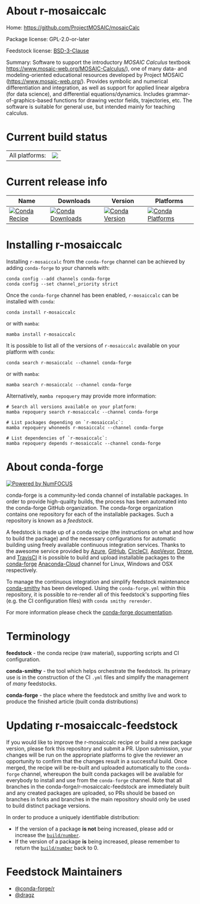 About r-mosaiccalc
==================

Home: https://github.com/ProjectMOSAIC/mosaicCalc

Package license: GPL-2.0-or-later

Feedstock license: [BSD-3-Clause](https://github.com/conda-forge/r-mosaiccalc-feedstock/blob/main/LICENSE.txt)

Summary: Software to support the introductory *MOSAIC Calculus* textbook <https://www.mosaic-web.org/MOSAIC-Calculus/>), one of many data- and modeling-oriented educational resources developed by Project MOSAIC (<https://www.mosaic-web.org/>). Provides symbolic and numerical differentiation and integration, as well as support for applied linear algebra (for data science), and differential equations/dynamics. Includes grammar-of-graphics-based functions for drawing vector fields, trajectories, etc. The software is suitable for general use, but intended mainly for teaching calculus.

Current build status
====================


<table><tr><td>All platforms:</td>
    <td>
      <a href="https://dev.azure.com/conda-forge/feedstock-builds/_build/latest?definitionId=14338&branchName=main">
        <img src="https://dev.azure.com/conda-forge/feedstock-builds/_apis/build/status/r-mosaiccalc-feedstock?branchName=main">
      </a>
    </td>
  </tr>
</table>

Current release info
====================

| Name | Downloads | Version | Platforms |
| --- | --- | --- | --- |
| [![Conda Recipe](https://img.shields.io/badge/recipe-r--mosaiccalc-green.svg)](https://anaconda.org/conda-forge/r-mosaiccalc) | [![Conda Downloads](https://img.shields.io/conda/dn/conda-forge/r-mosaiccalc.svg)](https://anaconda.org/conda-forge/r-mosaiccalc) | [![Conda Version](https://img.shields.io/conda/vn/conda-forge/r-mosaiccalc.svg)](https://anaconda.org/conda-forge/r-mosaiccalc) | [![Conda Platforms](https://img.shields.io/conda/pn/conda-forge/r-mosaiccalc.svg)](https://anaconda.org/conda-forge/r-mosaiccalc) |

Installing r-mosaiccalc
=======================

Installing `r-mosaiccalc` from the `conda-forge` channel can be achieved by adding `conda-forge` to your channels with:

```
conda config --add channels conda-forge
conda config --set channel_priority strict
```

Once the `conda-forge` channel has been enabled, `r-mosaiccalc` can be installed with `conda`:

```
conda install r-mosaiccalc
```

or with `mamba`:

```
mamba install r-mosaiccalc
```

It is possible to list all of the versions of `r-mosaiccalc` available on your platform with `conda`:

```
conda search r-mosaiccalc --channel conda-forge
```

or with `mamba`:

```
mamba search r-mosaiccalc --channel conda-forge
```

Alternatively, `mamba repoquery` may provide more information:

```
# Search all versions available on your platform:
mamba repoquery search r-mosaiccalc --channel conda-forge

# List packages depending on `r-mosaiccalc`:
mamba repoquery whoneeds r-mosaiccalc --channel conda-forge

# List dependencies of `r-mosaiccalc`:
mamba repoquery depends r-mosaiccalc --channel conda-forge
```


About conda-forge
=================

[![Powered by
NumFOCUS](https://img.shields.io/badge/powered%20by-NumFOCUS-orange.svg?style=flat&colorA=E1523D&colorB=007D8A)](https://numfocus.org)

conda-forge is a community-led conda channel of installable packages.
In order to provide high-quality builds, the process has been automated into the
conda-forge GitHub organization. The conda-forge organization contains one repository
for each of the installable packages. Such a repository is known as a *feedstock*.

A feedstock is made up of a conda recipe (the instructions on what and how to build
the package) and the necessary configurations for automatic building using freely
available continuous integration services. Thanks to the awesome service provided by
[Azure](https://azure.microsoft.com/en-us/services/devops/), [GitHub](https://github.com/),
[CircleCI](https://circleci.com/), [AppVeyor](https://www.appveyor.com/),
[Drone](https://cloud.drone.io/welcome), and [TravisCI](https://travis-ci.com/)
it is possible to build and upload installable packages to the
[conda-forge](https://anaconda.org/conda-forge) [Anaconda-Cloud](https://anaconda.org/)
channel for Linux, Windows and OSX respectively.

To manage the continuous integration and simplify feedstock maintenance
[conda-smithy](https://github.com/conda-forge/conda-smithy) has been developed.
Using the ``conda-forge.yml`` within this repository, it is possible to re-render all of
this feedstock's supporting files (e.g. the CI configuration files) with ``conda smithy rerender``.

For more information please check the [conda-forge documentation](https://conda-forge.org/docs/).

Terminology
===========

**feedstock** - the conda recipe (raw material), supporting scripts and CI configuration.

**conda-smithy** - the tool which helps orchestrate the feedstock.
                   Its primary use is in the construction of the CI ``.yml`` files
                   and simplify the management of *many* feedstocks.

**conda-forge** - the place where the feedstock and smithy live and work to
                  produce the finished article (built conda distributions)


Updating r-mosaiccalc-feedstock
===============================

If you would like to improve the r-mosaiccalc recipe or build a new
package version, please fork this repository and submit a PR. Upon submission,
your changes will be run on the appropriate platforms to give the reviewer an
opportunity to confirm that the changes result in a successful build. Once
merged, the recipe will be re-built and uploaded automatically to the
`conda-forge` channel, whereupon the built conda packages will be available for
everybody to install and use from the `conda-forge` channel.
Note that all branches in the conda-forge/r-mosaiccalc-feedstock are
immediately built and any created packages are uploaded, so PRs should be based
on branches in forks and branches in the main repository should only be used to
build distinct package versions.

In order to produce a uniquely identifiable distribution:
 * If the version of a package **is not** being increased, please add or increase
   the [``build/number``](https://docs.conda.io/projects/conda-build/en/latest/resources/define-metadata.html#build-number-and-string).
 * If the version of a package **is** being increased, please remember to return
   the [``build/number``](https://docs.conda.io/projects/conda-build/en/latest/resources/define-metadata.html#build-number-and-string)
   back to 0.

Feedstock Maintainers
=====================

* [@conda-forge/r](https://github.com/conda-forge/r/)
* [@dragz](https://github.com/dragz/)

